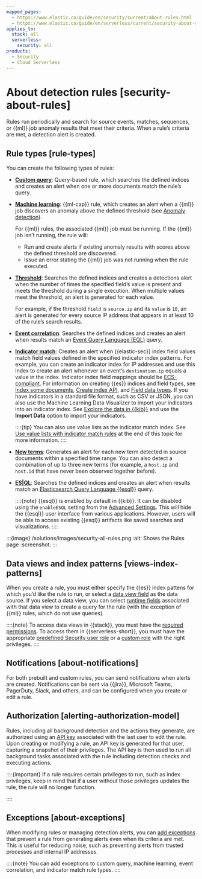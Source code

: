 ```yaml
---
mapped_pages:
  - https://www.elastic.co/guide/en/security/current/about-rules.html
  - https://www.elastic.co/guide/en/serverless/current/security-about-rules.html
applies_to:
  stack: all
  serverless:
    security: all
products:
  - Security
  - Cloud Serverless
---
```


# About detection rules [security-about-rules]

Rules run periodically and search for source events, matches, sequences, or {{ml}} job anomaly results that meet their criteria. When a rule’s criteria are met, a detection alert is created.


## Rule types [rule-types]

You can create the following types of rules:

* [**Custom query**](/solutions/security/detect-and-alert/create-detection-rule.md#create-custom-rule): Query-based rule, which searches the defined indices and creates an alert when one or more documents match the rule’s query.
* [**Machine learning**](/solutions/security/detect-and-alert/create-detection-rule.md#create-ml-rule): {{ml-cap}} rule, which creates an alert when a {{ml}} job discovers an anomaly above the defined threshold (see [Anomaly detection](/solutions/security/advanced-entity-analytics/anomaly-detection.md)).

    For {{ml}} rules, the associated {{ml}} job must be running. If the {{ml}} job isn’t running, the rule will:

    * Run and create alerts if existing anomaly results with scores above the defined threshold are discovered.
    * Issue an error stating the {{ml}} job was not running when the rule executed.

* [**Threshold**](/solutions/security/detect-and-alert/create-detection-rule.md#create-threshold-rule): Searches the defined indices and creates a detections alert when the number of times the specified field’s value is present and meets the threshold during a single execution. When multiple values meet the threshold, an alert is generated for each value.

    For example, if the threshold `field` is `source.ip` and its `value` is `10`, an alert is generated for every source IP address that appears in at least 10 of the rule’s search results.

* [**Event correlation**](/solutions/security/detect-and-alert/create-detection-rule.md#create-eql-rule): Searches the defined indices and creates an alert when results match an [Event Query Language (EQL)](/explore-analyze/query-filter/languages/eql.md) query.
* [**Indicator match**](/solutions/security/detect-and-alert/create-detection-rule.md#create-indicator-rule): Creates an alert when {{elastic-sec}} index field values match field values defined in the specified indicator index patterns. For example, you can create an indicator index for IP addresses and use this index to create an alert whenever an event’s `destination.ip` equals a value in the index. Indicator index field mappings should be [ECS-compliant](ecs://reference/index.md). For information on creating {{es}} indices and field types, see [Index some documents](/manage-data/ingest.md), [Create index API](https://www.elastic.co/docs/api/doc/elasticsearch/operation/operation-indices-create), and [Field data types](elasticsearch://reference/elasticsearch/mapping-reference/field-data-types.md). If you have indicators in a standard file format, such as CSV or JSON, you can also use the Machine Learning Data Visualizer to import your indicators into an indicator index. See [Explore the data in {{kib}}](/explore-analyze/machine-learning/anomaly-detection/ml-getting-started.md#sample-data-visualizer) and use the **Import Data** option to import your indicators.

    ::::{tip}
    You can also use value lists as the indicator match index. See [Use value lists with indicator match rules](/solutions/security/detect-and-alert/create-detection-rule.md#indicator-value-lists) at the end of this topic for more information.
    ::::

* [**New terms**](/solutions/security/detect-and-alert/create-detection-rule.md#create-new-terms-rule): Generates an alert for each new term detected in source documents within a specified time range. You can also detect a combination of up to three new terms (for example, a `host.ip` and `host.id` that have never been observed together before).
* [**ES|QL**](/solutions/security/detect-and-alert/create-detection-rule.md#create-esql-rule): Searches the defined indices and creates an alert when results match an [Elasticsearch Query Language {{esql}}](/explore-analyze/query-filter/languages/esql.md) query.

    ::::{note}
    {{esql}} is enabled by default in {{kib}}. It can be disabled using the `enableESQL` setting from the [Advanced Settings](kibana://reference/advanced-settings.md). This will hide the {{esql}} user interface from various applications. However, users will be able to access existing {{esql}} artifacts like saved searches and visualizations.
    ::::


:::{image} /solutions/images/security-all-rules.png
:alt: Shows the Rules page
:screenshot:
:::


## Data views and index patterns [views-index-patterns]

When you create a rule, you must either specify the {{es}} index pattens for which you’d like the rule to run, or select a [data view field](/solutions/security/get-started/data-views-elastic-security.md) as the data source. If you select a data view, you can select [runtime fields](/solutions/security/get-started/create-runtime-fields-in-elastic-security.md) associated with that data view to create a query for the rule (with the exception of {{ml}} rules, which do not use queries).

::::{note}
To access data views in {{stack}}, you must have the [required permissions](/explore-analyze/find-and-organize/data-views.md#data-views-read-only-access). To access them in {{serverless-short}}, you must have the appropriate [predefined Security user role](/deploy-manage/users-roles/cloud-organization/user-roles.md#general-assign-user-roles) or a [custom role](../../../deploy-manage/users-roles/cloud-organization/user-roles.md) with the right privileges.
::::



## Notifications [about-notifications]

For both prebuilt and custom rules, you can send notifications when alerts are created. Notifications can be sent via {{jira}}, Microsoft Teams, PagerDuty, Slack, and others, and can be configured when you create or edit a rule.


## Authorization [alerting-authorization-model]

Rules, including all background detection and the actions they generate, are authorized using an [API key](/deploy-manage/api-keys/elasticsearch-api-keys.md) associated with the last user to edit the rule. Upon creating or modifying a rule, an API key is generated for that user, capturing a snapshot of their privileges. The API key is then used to run all background tasks associated with the rule including detection checks and executing actions.

::::{important}
If a rule requires certain privileges to run, such as index privileges, keep in mind that if a user without those privileges updates the rule, the rule will no longer function.

::::



## Exceptions [about-exceptions]

When modifying rules or managing detection alerts, you can [add exceptions](/solutions/security/detect-and-alert/add-manage-exceptions.md) that prevent a rule from generating alerts even when its criteria are met. This is useful for reducing noise, such as preventing alerts from trusted processes and internal IP addresses.

::::{note}
You can add exceptions to custom query, machine learning, event correlation, and indicator match rule types.
::::


